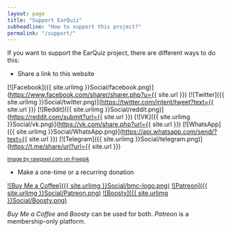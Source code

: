```yaml
---
layout: page
title: "Support EarQuiz"
subheadline: "How to support this project?"
permalink: "/support/"
---
```


If you want to support the EarQuiz project, there are different ways to do this:

* Share a link to this website

[![Facebook]({{ site.urlimg }}Social/facebook.png)](https://www.facebook.com/sharer/sharer.php?u={{ site.url }})
[![Twitter]({{ site.urlimg }}Social/twitter.png)](https://twitter.com/intent/tweet?text={{ site.url }})
[![Reddit]({{ site.urlimg }}Social/reddit.png)](https://reddit.com/submit?url={{ site.url }})
[![VK]({{ site.urlimg }}Social/vk.png)](https://vk.com/share.php?url={{ site.url }})
[![WhatsApp]({{ site.urlimg }}Social/WhatsApp.png)](https://api.whatsapp.com/send/?text={{ site.url }})
[![Telegram]({{ site.urlimg }}Social/telegram.png)](https://t.me/share/url?url={{ site.url }})

<a href="https://www.freepik.com/free-vector/social-media-icons-vector-set-with-facebook-instagram-twitter-tiktok-youtube-logos_17221195.htm#query=facebook%20logo%20png&position=1&from_view=keyword&track=ais"><small>Image by rawpixel.com on Freepik</small></a><br />

* Make a one-time or a recurring donation

[![Buy Me a Coffee]({{ site.urlimg }}Social/bmc-logo.png)](https://www.buymeacoffee.com/gdalik)
[![Patreon]({{ site.urlimg }}Social/Patreon.png)](https://www.patreon.com/EarQuiz)
[![Boosty]({{ site.urlimg }}Social/Boosty.png)](https://boosty.to/earquiz)

*Buy Me a Coffee* and *Boosty* can be used for both. *Patreon* is a membership-only platform.